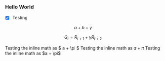 ### Hello World

- [x] Testing

$$a+b+\gamma$$


$$G_t = R_{t+1} + \gamma R_{t+2}$$

Testing the inline math as $ a + \pi $
Testing the inline math as $a + \pi$
Testing the inline math as \$a + \pi$

<script src="https://cdn.mathjax.org/mathjax/latest/MathJax.js?config=TeX-AMS-MML_HTMLorMML" type="text/javascript"></script>